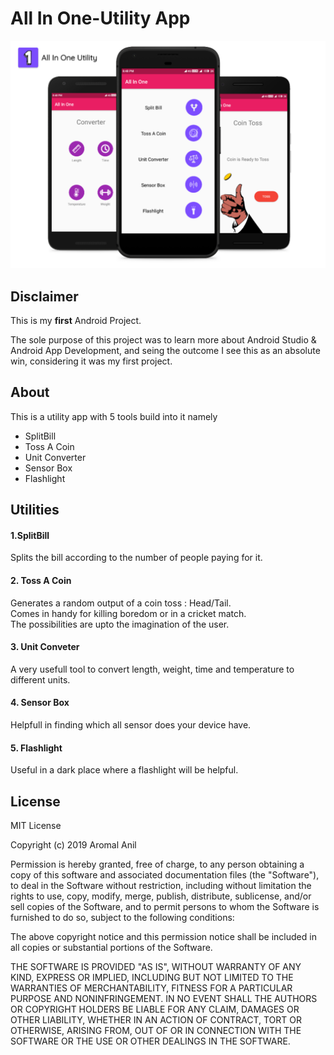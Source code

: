 # All In One-Utility App

![alt text](https://github.com/aromalanil/All_In_One/blob/master/art/App_Mockup.png "App Demo")



## Disclaimer

This is my **first** Android Project.

The sole purpose of this project was to learn more about Android Studio & Android App Development, and seing the outcome I see this as an absolute win, considering it was my first project.

## About

This is a utility app with 5 tools build into it namely
* SplitBill 
* Toss A Coin 
* Unit Converter
* Sensor Box 
* Flashlight

## Utilities

#### 1.SplitBill

Splits the bill according to the number of people paying for it.

#### 2. Toss A Coin

Generates a random output of a coin toss : Head/Tail.   
Comes in handy for killing boredom or in a cricket match.  
The possibilities are upto the imagination of the user.  

#### 3. Unit Conveter

A very usefull tool to convert length, weight, time and temperature to different units.

#### 4. Sensor Box

Helpfull in finding which all sensor does your device have.

#### 5. Flashlight
Useful in a dark place where a flashlight will be helpful.

## License

MIT License

Copyright (c) 2019 Aromal Anil

Permission is hereby granted, free of charge, to any person obtaining a copy
of this software and associated documentation files (the "Software"), to deal
in the Software without restriction, including without limitation the rights
to use, copy, modify, merge, publish, distribute, sublicense, and/or sell
copies of the Software, and to permit persons to whom the Software is
furnished to do so, subject to the following conditions:

The above copyright notice and this permission notice shall be included in all
copies or substantial portions of the Software.

THE SOFTWARE IS PROVIDED "AS IS", WITHOUT WARRANTY OF ANY KIND, EXPRESS OR
IMPLIED, INCLUDING BUT NOT LIMITED TO THE WARRANTIES OF MERCHANTABILITY,
FITNESS FOR A PARTICULAR PURPOSE AND NONINFRINGEMENT. IN NO EVENT SHALL THE
AUTHORS OR COPYRIGHT HOLDERS BE LIABLE FOR ANY CLAIM, DAMAGES OR OTHER
LIABILITY, WHETHER IN AN ACTION OF CONTRACT, TORT OR OTHERWISE, ARISING FROM,
OUT OF OR IN CONNECTION WITH THE SOFTWARE OR THE USE OR OTHER DEALINGS IN THE
SOFTWARE.

